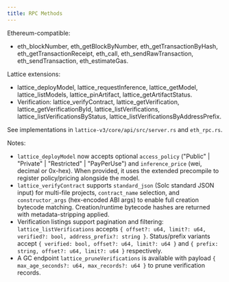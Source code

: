 ```yaml
---
title: RPC Methods
---
```


Ethereum-compatible:
- eth_blockNumber, eth_getBlockByNumber, eth_getTransactionByHash, eth_getTransactionReceipt, eth_call, eth_sendRawTransaction, eth_sendTransaction, eth_estimateGas.

Lattice extensions:
- lattice_deployModel, lattice_requestInference, lattice_getModel, lattice_listModels, lattice_pinArtifact, lattice_getArtifactStatus.
- Verification: lattice_verifyContract, lattice_getVerification, lattice_getVerificationById, lattice_listVerifications, lattice_listVerificationsByStatus, lattice_listVerificationsByAddressPrefix.

See implementations in `lattice-v3/core/api/src/server.rs` and `eth_rpc.rs`.

Notes:
- `lattice_deployModel` now accepts optional `access_policy` ("Public" | "Private" | "Restricted" | "PayPerUse") and `inference_price` (wei, decimal or 0x-hex). When provided, it uses the extended precompile to register policy/pricing alongside the model.
- `lattice_verifyContract` supports `standard_json` (Solc standard JSON input) for multi-file projects, `contract_name` selection, and `constructor_args` (hex-encoded ABI args) to enable full creation bytecode matching. Creation/runtime bytecode hashes are returned with metadata-stripping applied.
- Verification listings support pagination and filtering: `lattice_listVerifications` accepts `{ offset?: u64, limit?: u64, verified?: bool, address_prefix?: string }`. Status/prefix variants accept `{ verified: bool, offset?: u64, limit?: u64 }` and `{ prefix: string, offset?: u64, limit?: u64 }` respectively.
- A GC endpoint `lattice_pruneVerifications` is available with payload `{ max_age_seconds?: u64, max_records?: u64 }` to prune verification records.
